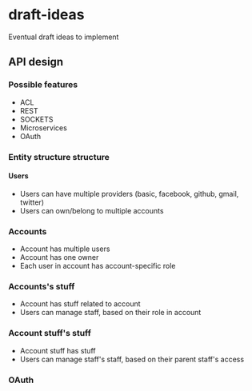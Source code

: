 # draft-ideas

Eventual draft ideas to implement

## API design

### Possible features

- ACL
- REST
- SOCKETS
- Microservices
- OAuth

### Entity structure structure

#### Users

- Users can have multiple providers (basic, facebook, github, gmail, twitter)
- Users can own/belong to multiple accounts

### Accounts

- Account has multiple users
- Account has one owner
- Each user in account has account-specific role

### Accounts's stuff

- Account has stuff related to account
- Users can manage staff, based on their role in account

### Account stuff's stuff

- Account stuff has stuff
- Users can manage staff's staff, based on their parent staff's access


### OAuth





